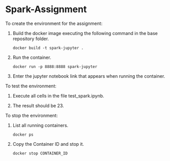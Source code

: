 # Spark-Assignment
To create the environment for the assignment:

1. Build the docker image executing the following command in the base repository folder.

    ```docker build -t spark-jupyter .```

2. Run the container.

    ```docker run -p 8888:8888 spark-jupyter```

3. Enter the jupyter notebook link that appears when running the container.

To test the environment:

1. Execute all cells in the file test_spark.ipynb.

2. The result should be 23.

To stop the environment:

1. List all running containers.

    ```docker ps```

2. Copy the Container ID and stop it.

    ```docker stop CONTAINER_ID```